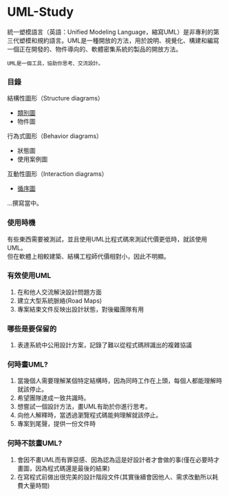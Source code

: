 # UML-Study
統一塑模語言（英語：Unified Modeling Language，縮寫UML）是非專利的第三代塑模和規約語言。UML是一種開放的方法，用於說明、視覺化、構建和編寫一個正在開發的、物件導向的、軟體密集系統的製品的開放方法。  

    UML是一個工具，協助你思考、交流設計。
### 目錄

結構性圖形（Structure diagrams）
- <a href="https://github.com/yuhsiang237/UML-Study/tree/master/%E9%A1%9E%E5%88%A5%E5%9C%96">類別圖</a> 
- <a>物件圖</a> 

行為式圖形（Behavior diagrams）
- <a>狀態圖</a>
- <a>使用案例圖</a>

互動性圖形（Interaction diagrams）
- <a href="https://github.com/yuhsiang237/UML-Study/tree/master/%E9%A1%9E%E5%88%A5%E5%9C%96">循序圖</a> 

...撰寫當中。

### 使用時機
有些東西需要被測試，並且使用UML比程式碼來測試代價更低時，就該使用UML。  
但在軟體上相較建築、結構工程師代價相對小，因此不明顯。


### 有效使用UML
1. 在和他人交流解決設計問題方面
2. 建立大型系統脈絡(Road Maps)
3. 專案結束文件反映出設計狀態，對後繼團隊有用

### 哪些是要保留的
1. 表達系統中公用設計方案，記錄了難以從程式碼辨識出的複雜協議

### 何時畫UML?
1. 當幾個人需要理解某個特定結構時，因為同時工作在上頭，每個人都能理解時就該停止。
2. 希望團隊達成一致共識時。
3. 想嘗試一個設計方法，畫UML有助於你進行思考。
4. 向他人解釋時，當透過瀏覽程式碼能夠理解就該停止。
5. 專案到尾聲，提供一份文件時

### 何時不該畫UML?
1. 會因不畫UML而有罪惡感、因為認為這是好設計者才會做的事(僅在必要時才畫圖，因為程式碼還是最後的結果)
2. 在寫程式前做出很完美的設計階段文件(其實後續會因他人、需求改動所以耗費大量時間)

